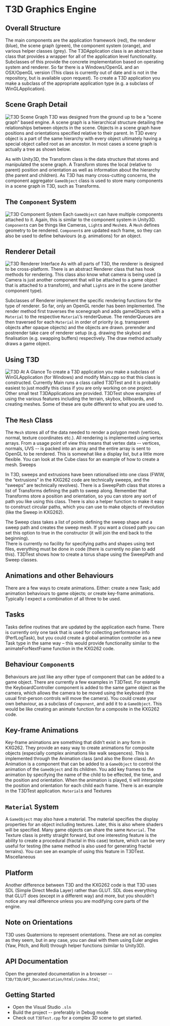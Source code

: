 # T3D Graphics Engine

## Overall Structure
The main components are the application framework (red), the renderer (blue), the scene graph (green), the component system (orange), and various helper classes (grey). The T3DApplication class is an abstract base class that provides a wrapper for all of the application level functionality. 
Subclasses of this provide the concrete implementation based on operating system and renderer. So far there is a Windows/OpenGL and an OSX/OpenGL version (This class is currently out of date and is not in the repository, but is available upon request).  To create a T3D application you make a subclass of the appropriate application type (e.g. a subclass of WinGLApplication).

## Scene Graph Detail
![T3D Scene Graph](T3D/API_Documentation/scene-graph.png)
T3D was designed from the ground up to be a “scene graph” based engine.  A scene graph is a hierarchical structure detailing the relationships between objects in the scene.  Objects in a scene graph have positions and orientations specified relative to their parent. In T3D every object is a part of the same hierarchy with every object ultimately having a special object called root as an ancestor.  In most cases a scene graph is actually a tree as shown below.
 
As with Unity3D, the Transform class is the data structure that stores and manipulated the scene graph.  A Transform stores the local (relative to parent) position and orientation as well as information about the hierarchy (the parent and children). As T3D has many cross-cutting concerns, the component aggregator `GameObject` class is used to store many components in a scene graph in T3D, such as Transforms.

## The `Component` System
![T3D `Component` System](T3D/API_Documentation/component-system.png)
Each `GameObject` can have multiple components attached to it.  Again, this is similar to the component system in Unity3D.  `Component`s can be things like Cameras, `Light`s and `Mesh`es.  A `Mesh` defines geometry to be rendered.  `Component`s are updated each frame, so they can also be used to define behaviours (e.g. animations) for an object.

## Renderer Detail
![T3D Renderer Interface](T3D/API_Documentation/renderer-hierarchy.png)
As with all parts of T3D, the renderer is designed to be cross-platform.  There is an abstract Renderer class that has hook methods for rendering.  This class also know what camera is being used (a Camera is just another component that will be attached to a game object that is attached to a transform), and what `Light`s are in the scene (another component type).
 
Subclasses of Renderer implement the specific rendering functions for the type of renderer.  So far, only an OpenGL render has been implemented.  The render method first traverses the scenegraph and adds gameObjects with a `Material` to the respective `Material`’s renderQueue.  The renderQueues are then traversed for each `Material` in order of priority (e.g. transparent objects after opaque objects) and the objects are drawn. prerender and postrender take care of renderer setup (e.g. drawing the skybox) and finalisation (e.g. swapping buffers) respectively. The draw method actually draws a game object.

## Using T3D
![T3D At A Glance](T3D/API_Documentation/engine-structure.png)
To create a T3D application you make a subclass of WinGLApplication (for Windows) and modify Main.cpp so that this class is constructed.  Currently Main runs a class called T3DTest and it is probably easiest to just modify this class if you are only working on one project. Other small test T3DApplications are provided.
T3DTest show examples of using the various features including the terrain, skybox, billboards, and creating meshes.  Some of these are quite different to what you are used to.

## The `Mesh` Class
The `Mesh` stores all of the data needed to render a polygon mesh (vertices, normal, texture coordinates etc.). All rendering is implemented using vertex arrays.  From a usage point of view this means that vertex data -- vertices, normals, UVS -- is packed into an array and the entire array is sent to OpenGL to be rendered.  This is somewhat like a display list, but a little more flexible.  You can look at the Cube class for an example of how to create a mesh.
Sweeps

In T3D, sweeps and extrusions have been rationalised into one class (FWIW, the “extrusions” in the KXG262 code are technically sweeps, and the “sweeps” are technically revolves).  There is a SweepPath class that stores a list of Transforms defining the path to sweep along.  Remember that Transforms store a position and orientation, so you can store any sort of path you like using this class.  There is also a helper function to make it easy to construct circular paths, which you can use to make objects of revolution (like the Sweep in KXG262).

The Sweep class takes a list of points defining the sweep shape and a sweep path and creates the sweep mesh.  If you want a closed path you can set this option to true in the constructor (it will join the end back to the beginning).   
There is currently no facility for specifying paths and shapes using text files, everything must be done in code (there is currently no plan to add this).  T3DTest shows how to create a torus shape using the SweepPath and Sweep classes.

##  Animations and other Behaviours
There are a few ways to create animations.  Either: create a new Task; add animation behaviours to game objects; or create key-frame animations.  Typically I expect a combination of all three to be used.

## Tasks
Tasks define routines that are updated by the application each frame.  There is currently only one task that is used for collecting performance info (PerfLogTask), but you could create a global animation controller as a new Task type in the same way – this would provide functionality similar to the animateForNextFrame function in the KXG262 code.


## Behaviour `Component`s
Behaviours are just like any other type of component that can be added to a game object.  There are currently a few examples in T3DTest.  For example the KeyboardController component is added to the same game object as the camera, which allows the camera to be moved using the keyboard (the usual first-person controls will move the camera).
You could create your own behaviour, as a subclass of `Component`, and add it to a `GameObject`.  This would be like creating an animate function for a composite in the KXG262 code.

## Key-frame Animations
Key-frame animations are something that didn’t exist in any form in KXG262.  They provide an easy way to create animations for composite objects (especially complex animations like walk sequences).  This is implemented through the Animation class (and also the Bone class).
An Animation is a component that can be added to a `GameObject` to control the animation of the `GameObject` and its children.  You add key frames to the animation by specifying the name of the child to be effected, the time, and the position and orientation.  When the animation is played, ti will interpolate the position and orientation for each child each frame.  There is an example in the T3DTest application.
`Material`s and Textures

## `Material` System
A `GameObject` may also have a material.  The material specifies the display properties for an object including textures.  Later, this is also where shaders will be specified.  Many game objects can share the same `Material`.
The Texture class is pretty straight forward, but one interesting feature is the ability to create a procedural (fractal in this case) texture, which can be very useful for testing (the same method is also used for generating fractal terrains).  You can see an example of using this feature in T3DTest.
Miscellaneous

## Platform
Another difference between T3D and the KXG262 code is that T3D uses SDL (Simple Direct Media Layer) rather than GLUT.  SDL does everything that GLUT does (except in a different way) and more, but you shouldn’t notice any real difference unless you are modifying core parts of the engine.

## Note on Orientations
T3D uses Quaternions to represent orientations.  These are not as complex as they seem, but in any case, you can deal with them using Euler angles (Yaw, Pitch, and Roll) through helper functions (similar to Unity3D).  

## API Documentation
Open the generated documentation in a browser -- `T3D/T3D/API_Documentation/html/index.html`;

## Getting Started
- Open the Visual Studio `.sln`
- Build the project -- preferably in Debug mode 
- Check out `T3DTest.cpp` for a complex 3D scene to get started.
